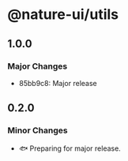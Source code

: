# @nature-ui/utils

## 1.0.0

### Major Changes

- 85bb9c8: Major release

## 0.2.0

### Minor Changes

- 🐟 Preparing for major release.
